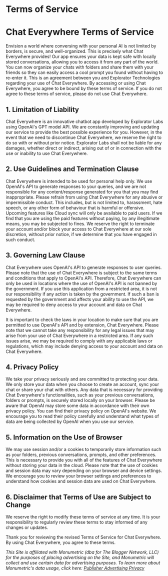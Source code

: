 # Terms of Service

# Chat Everywhere Terms of Service

Envision a world where conversing with your personal AI is not limited by borders, is secure, and well-organized. This is precisely what Chat Everywhere provides! Our app ensures your data is kept safe with locally stored conversations, allowing you to access it from any part of the world. You can now organize your chats with folders and share them with your friends so they can easily access a cool prompt you found without having to re-enter it. This is an agreement between you and Explorator Technologies regarding your use of Chat Everywhere. By accessing or using Chat Everywhere, you agree to be bound by these terms of service. If you do not agree to these terms of service, please do not use Chat Everywhere.

## 1. Limitation of Liability

Chat Everywhere is an innovative chatbot app developed by Explorator Labs using OpenAI's GPT model API. We are constantly improving and updating our service to provide the best possible experience for you. However, in the event that we need to discontinue Chat Everywhere, we reserve the right to do so with or without prior notice. Explorator Labs shall not be liable for any damages, whether direct or indirect, arising out of or in connection with the use or inability to use Chat Everywhere.

## 2. Use Guidelines and Termination Clause

Chat Everywhere is intended to be used for personal help only. We use OpenAI's API to generate responses to your queries, and we are not responsible for any content/response generated for you that you may find inappropriate. Please refrain from using Chat Everywhere for any abusive or impermissible conduct. This includes, but is not limited to, harassment, hate speech, or any other form of behaviour that is harmful or offensive. Upcoming features like Cloud sync will only be available to paid users. If we find that you are using the paid features without paying, by any illegitimate means, you may be subjected to fines. We reserve the right to terminate your account and/or block your access to Chat Everywhere at our sole discretion, without prior notice, if we determine that you have engaged in such conduct.

## 3. Governing Law Clause

Chat Everywhere uses OpenAI's API to generate responses to user queries. Please note that the use of Chat Everywhere is subject to the same terms and conditions that apply to OpenAI's API. Therefore, Chat Everywhere can only be used in locations where the use of OpenAI's API is not banned by the government. If you use this application from a restricted area, it is not our responsibility if any action is taken by the government. If such a ban is requested by the government and affects your ability to use the API, we may be required to deny access to your account and data on Chat Everywhere.

It is important to check the laws in your location to make sure that you are permitted to use OpenAI's API and by extension, Chat Everywhere. Please note that we cannot take any responsibility for any legal issues that may arise from your use of Chat Everywhere in a restricted area. If any such issues arise, we may be required to comply with any applicable laws or regulations, which may include denying access to your account and data on Chat Everywhere.

## 4. Privacy Policy

We take your privacy seriously and are committed to protecting your data. We only store your data when you choose to create an account, sync your chat or share your chat with others. Any data that is necessary for providing Chat Everywhere's functionalities, such as your previous conversations, folders or prompts, is securely stored locally on your browser. Please be aware that OpenAI may store some data in accordance with their own privacy policy. You can find their privacy policy on OpenAI's website. We encourage you to read their policy carefully and understand what types of data are being collected by OpenAI when you use our service.

## 5. Information on the Use of Browser

We may use session and/or a cookies to temporarily store information such as your folders, previous conversations, prompts, and other preferences. This is necessary to provide you with all of the features of Chat Everywhere without storing your data in the cloud. Please note that the use of cookies and session data may vary depending on your browser and device settings. We encourage you to review your browser settings and preferences to understand how cookies and session data are used on Chat Everywhere.

## 6. Disclaimer that Terms of Use are Subject to Change

We reserve the right to modify these terms of service at any time. It is your responsibility to regularly review these terms to stay informed of any changes or updates.

Thank you for reviewing the revised Terms of Service for Chat Everywhere. By using Chat Everywhere, you agree to these terms.

*This Site is affiliated with Monumetric (dba for The Blogger Network, LLC) for the purposes of placing advertising on the Site, and Monumetric will collect and use certain data for advertising purposes. To learn more about Monumetric's data usage, click here: <a href='http://www.monumetric.com/publisher-advertising-privacy'>Publisher Advertising Privacy</a>*